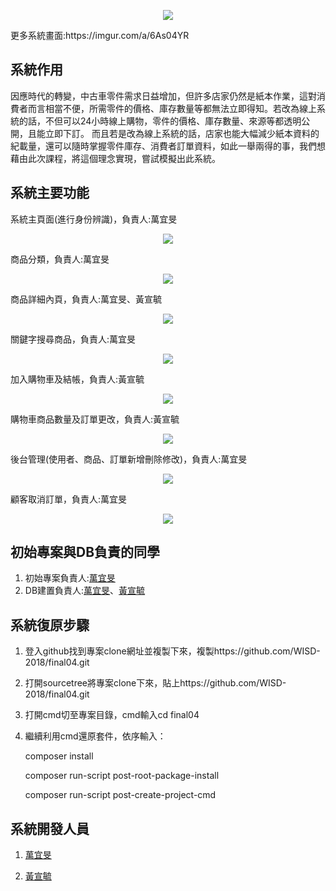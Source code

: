<p align="center"><img src="https://i.imgur.com/3sa8Llu.png"></p>
更多系統畫面:https://imgur.com/a/6As04YR

## 系統作用
因應時代的轉變，中古車零件需求日益增加，但許多店家仍然是紙本作業，這對消費者而言相當不便，所需零件的價格、庫存數量等都無法立即得知。若改為線上系統的話，不但可以24小時線上購物，零件的價格、庫存數量、來源等都透明公開，且能立即下訂。
而且若是改為線上系統的話，店家也能大幅減少紙本資料的紀載量，還可以隨時掌握零件庫存、消費者訂單資料，如此一舉兩得的事，我們想藉由此次課程，將這個理念實現，嘗試模擬出此系統。

## 系統主要功能
系統主頁面(進行身份辨識)，負責人:萬宜旻
<p align="center"><img src="https://i.imgur.com/d0kpTWU.png"></p>
商品分類，負責人:萬宜旻
<p align="center"><img src="https://i.imgur.com/PIf2eyY.png"></p>
商品詳細內頁，負責人:萬宜旻、黃宣毓
<p align="center"><img src="https://i.imgur.com/INsyBPq.png"></p>
關鍵字搜尋商品，負責人:萬宜旻
<p align="center"><img src="https://i.imgur.com/glibvjs.png"></p>
加入購物車及結帳，負責人:黃宣毓
<p align="center"><img src="https://i.imgur.com/3jdQuHT.png"></p>
購物車商品數量及訂單更改，負責人:黃宣毓
<p align="center"><img src="https://i.imgur.com/bzX8y1k.png"></p>
後台管理(使用者、商品、訂單新增刪除修改)，負責人:萬宜旻
<p align="center"><img src="https://i.imgur.com/Y6FSH6C.png"></p>
顧客取消訂單，負責人:萬宜旻
<p align="center"><img src="https://i.imgur.com/hXBxHwj.png"></p>


## 初始專案與DB負責的同學
1. 初始專案負責人:[萬宜旻](https://github.com/3A532051)
2. DB建置負責人:[萬宜旻](https://github.com/3A532051)、[黃宣毓](https://github.com/3A532053)


## 系統復原步驟
1. 登入github找到專案clone網址並複製下來，複製https://github.com/WISD-2018/final04.git
2. 打開sourcetree將專案clone下來，貼上https://github.com/WISD-2018/final04.git
3. 打開cmd切至專案目錄，cmd輸入cd final04
4. 繼續利用cmd還原套件，依序輸入：

    composer install
    
    composer run-script post-root-package-install
    
    composer run-script post-create-project-cmd

## 系統開發人員
1. [萬宜旻](https://github.com/3A532051)

2. [黃宣毓](https://github.com/3A532053)
